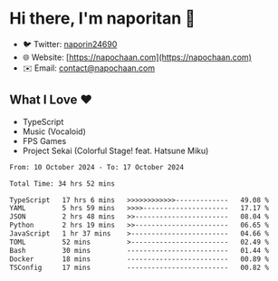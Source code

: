 # Hi there, I'm naporitan 👋

- 🐦 Twitter: [naporin24690](https://twitter.com/naporin24690)
- 🌐 Website: [https://napochaan.com](https://napochaan.com)
- ✉️ Email: [contact@napochaan.com](mailto:contact@napochaan.com)

## What I Love ❤️
- TypeScript
- Music (Vocaloid)
- FPS Games
- Project Sekai (Colorful Stage! feat. Hatsune Miku)

<!--START_SECTION:waka-->

```txt
From: 10 October 2024 - To: 17 October 2024

Total Time: 34 hrs 52 mins

TypeScript   17 hrs 6 mins   >>>>>>>>>>>>-------------   49.08 %
YAML         5 hrs 59 mins   >>>>---------------------   17.17 %
JSON         2 hrs 48 mins   >>-----------------------   08.04 %
Python       2 hrs 19 mins   >>-----------------------   06.65 %
JavaScript   1 hr 37 mins    >------------------------   04.66 %
TOML         52 mins         >------------------------   02.49 %
Bash         30 mins         -------------------------   01.44 %
Docker       18 mins         -------------------------   00.89 %
TSConfig     17 mins         -------------------------   00.82 %
```

<!--END_SECTION:waka-->


